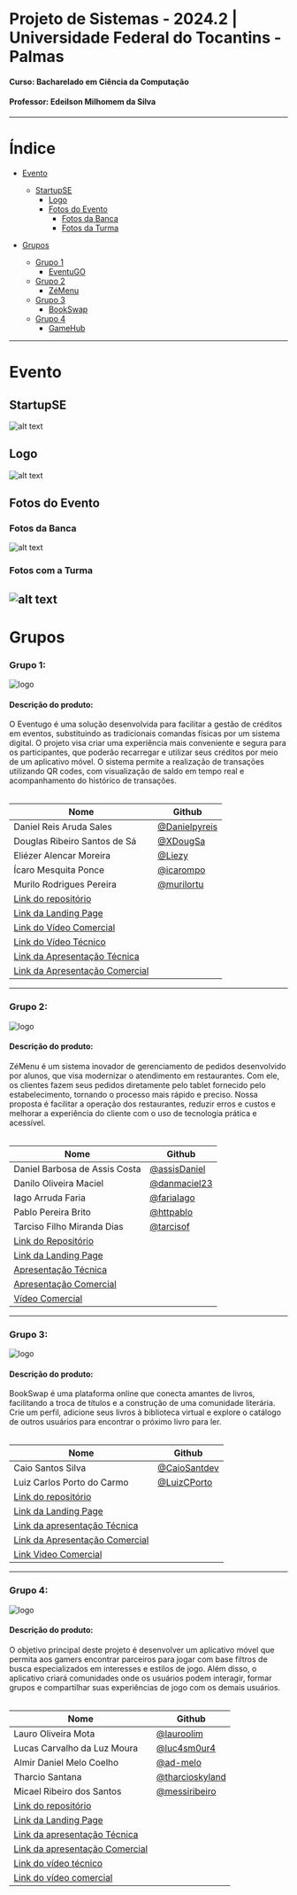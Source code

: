 # Projeto de Sistemas - 2024.2 | Universidade Federal do Tocantins - Palmas
#### Curso: Bacharelado em Ciência da Computação
#### Professor: Edeilson Milhomem da Silva

---
# Índice

- [Evento](#evento)
  - [StartupSE](#startupse)
    - [Logo](#logo)
	- [Fotos do Evento](#fotos-do-evento)
	  - [Fotos da Banca](#fotos-da-banca)
	  - [Fotos da Turma](#fotos-com-a-turma)

- [Grupos](#grupos)
  - [Grupo 1](#grupo-1)
    - [EventuGO](#descrição-do-produto)
  - [Grupo 2](#grupo-2)
    - [ZéMenu](#descrição-do-produto)
  - [Grupo 3](#grupo-3)
    - [BookSwap](#descrição-do-produto)   
  - [Grupo 4](#grupo-4)
    - [GameHub](#descrição-do-produto)

---

# Evento

## StartupSE
![alt text](evento-banner.png)

## Logo
![alt text](logo.png)

## Fotos do Evento

### Fotos da Banca
![alt text](foto-banca.png)

### Fotos com a Turma
![alt text](foto-turma.png)
---
# Grupos

### Grupo 1:
![logo](https://github.com/user-attachments/assets/8c094ea6-05e7-4c75-9385-713bed659f85)

#### Descrição do produto:
O Eventugo é uma solução desenvolvida para facilitar a gestão de créditos em eventos, substituindo as tradicionais comandas físicas por um sistema digital. O projeto visa criar uma experiência mais conveniente e segura para os participantes, que poderão recarregar e utilizar seus créditos por meio de um aplicativo móvel. O sistema permite a realização de transações utilizando QR codes, com visualização de saldo em tempo real e acompanhamento do histórico de transações.
</br>
</br>

| Nome                                                              | Github                                         |
|-------------------------------------------------------------------|------------------------------------------------|
| Daniel Reis Aruda Sales                                           | [@Danielpyreis](https://github.com/Danielpyreis)|
| Douglas Ribeiro Santos de Sá                                      | [@XDougSa](https://github.com/XDougSa)         |
| Eliézer Alencar Moreira                                           | [@Liezy](https://github.com/Liezy)             |
| Ícaro Mesquita Ponce                                              | [@icarompo](https://github.com/icarompo)       |
| Murilo Rodrigues Pereira                                          | [@murilortu](https://github.com/murilortu)     |
| [Link do repositório](https://github.com/Liezy/EventuGO)          |                                                |
| [Link da Landing Page](https://eventugo.netlify.app/)                     |                                                |
| [Link do Vídeo Comercial](https://youtu.be/9whs5gzE_2s)                   |                                                |
| [Link do Vídeo Técnico](https://youtu.be/dzRCh4Q5p2o)                   |                                                |
| [Link da Apresentação Técnica](https://www.canva.com/design/DAGXVCPNKmI/liKh97JNuoyICctaV16LRA/edit?utm_content=DAGXVCPNKmI&utm_campaign=designshare&utm_medium=link2&utm_source=sharebutton)                   |                                                |
| [Link da Apresentação Comercial](https://www.canva.com/design/DAGYI_U5ZIE/dHVFnVeeUEzcoIQz0CQ8XQ/edit?utm_content=DAGYI_U5ZIE&utm_campaign=designshare&utm_medium=link2&utm_source=sharebutton)                   |                                                |


---

### Grupo 2:
![logo](https://github.com/user-attachments/assets/d92374bc-4a7e-4ec6-bbd2-191ad395907b)

#### Descrição do produto:
ZéMenu é um sistema inovador de gerenciamento de pedidos desenvolvido por alunos, que visa modernizar o atendimento em restaurantes. Com ele, os clientes fazem seus pedidos diretamente pelo tablet fornecido pelo estabelecimento, tornando o processo mais rápido e preciso. Nossa proposta é facilitar a operação dos restaurantes, reduzir erros e custos e melhorar a experiência do cliente com o uso de tecnologia prática e acessível.
</br>
</br>

| Nome                                                              | Github                                         |
|-------------------------------------------------------------------|------------------------------------------------|
| Daniel Barbosa de Assis Costa                                     | [@assisDaniel](https://github.com/assisDaniel) |
| Danilo Oliveira Maciel                                            | [@danmaciel23](https://github.com/danmaciel23) |
| Iago Arruda Faria                                                 | [@fariaIago](https://github.com/fariaIago)     |
| Pablo Pereira Brito                                               | [@httpablo](https://github.com/httpablo)       |
| Tarciso Filho Miranda Dias                                        | [@tarcisof](https://github.com/tarcisof)       |
| [Link do Repositório](https://github.com/assisDaniel/Ze-Menu.git) |                                                |
| [Link da Landing Page](https://httpablo.github.io/landing-page-zemenu/)|                                                |
| [Apresentação Técnica](https://github.com/disciplinas-prof-Edeilson-UFT/proj-sist-2024-2/blob/main/Z%C3%A9%20Menu/T%C3%A9cnica%20-%20Z%C3%A9%20Menu.pdf)||
| [Apresentação Comercial](https://github.com/disciplinas-prof-Edeilson-UFT/proj-sist-2024-2/blob/main/Z%C3%A9%20Menu/Pitch%20-%20Z%C3%A9%20Menu.pdf)||
| [Vídeo Comercial](https://github.com/disciplinas-prof-Edeilson-UFT/proj-sist-2024-2/blob/main/Z%C3%A9%20Menu/Apresenta%C3%A7%C3%A3o%20Produto.mp4)||

---
### Grupo 3:
![logo](https://github.com/user-attachments/assets/f4c41849-31d1-43dc-b9be-26cc731e0b18)

#### Descrição do produto:
BookSwap é uma plataforma online que conecta amantes de livros, facilitando a troca de títulos e a construção de uma comunidade literária. Crie um perfil, adicione seus livros à biblioteca virtual e explore o catálogo de outros usuários para encontrar o próximo livro para ler.
</br>
</br>

| Nome                                                              | Github                                                         |
|-------------------------------------------------------------------|----------------------------------------------------------------|
| Caio Santos Silva                                                 | [@CaioSantdev](https://github.com/CaioSantdev)                 |                  |
| Luiz Carlos Porto do Carmo                                        | [@LuizCPorto](https://github.com/LuizCPorto)                   |
| [Link do repositório](https://github.com/BookSwap-PS)             |                                                                |
| [Link da Landing Page](https://bookswap.my.canva.site/)           |                                                                |
| [Link da apresentação Técnica](https://www.canva.com/design/DAGXIPsFdHY/sWDwNkCGRw8uBH3vmnxyhw/edit?utm_content=DAGXIPsFdHY&utm_campaign=designshare&utm_medium=link2&utm_source=sharebutton)|   |
|[Link da Apresentação Comercial](https://www.canva.com/design/DAGYAQ6hWe4/pO9z7b-Ius4-bex6Vd-dcA/edit?utm_content=DAGYAQ6hWe4&utm_campaign=designshare&utm_medium=link2&utm_source=sharebutton)| |
|[Link Video Comercial](https://youtube.com/shorts/arh9h6c0nMU?feature=share)| |


---
### Grupo 4: 
![logo](https://github.com/user-attachments/assets/a845c491-2e65-45de-bd36-c8298866afc9)

#### Descrição do produto:
O objetivo principal deste projeto é desenvolver um aplicativo móvel que permita aos gamers encontrar parceiros para jogar com base filtros de busca especializados em interesses e estilos de jogo. Além disso, o aplicativo criará comunidades onde os usuários podem interagir, formar grupos e compartilhar suas experiências de jogo com os demais usuários.
</br>
</br>


| Nome                                                                                                                                                                                            | Github                                               |
| ----------------------------------------------------------------------------------------------------------------------------------------------------------------------------------------------- | ---------------------------------------------------- |
| Lauro Oliveira Mota                                                                                                                                                                             | [@lauroolim](https://github.com/lauroolim)           |
| Lucas Carvalho da Luz Moura                                                                                                                                                                     | [@luc4sm0ur4](https://github.com/luc4sm0ur4)         |
| Almir Daniel Melo Coelho                                                                                                                                                                        | [@ad-melo](https://github.com/ad-melo)               |
| Tharcio Santana                                                                                                                                                                                 | [@tharcioskyland](https://github.com/tharcioskyland) |
| Micael Ribeiro dos Santos                                                                                                                                                                       | [@messiribeiro](https://github.com/messiribeiro)     |
| [Link do repositório](https://github.com/messiribeiro/GameHub)                                                                                                                                  |                                                      |
| [Link da Landing Page](https://messiribeiro.github.io/gamehubWeb/)                                                                                                                              |                                                      |
| [Link da apresentação Técnica](https://docs.google.com/presentation/d/1Dorbyg9YV3X2UZCtW-WAT-5wbl-Pi_-1/edit#slide=id.p1)                                                                       |                                                      |
| [Link da apresentação Comercial](https://www.canva.com/design/DAGX4dYMaBE/I12Ij0RAAvMWCUqf8353bw/edit?utm_content=DAGX4dYMaBE&utm_campaign=designshare&utm_medium=link2&utm_source=sharebutton) |                                                      |
| [Link do vídeo técnico](https://youtu.be/fjG1lopON4A)                                                                                                                                           |                                                      |
| [Link do vídeo comercial](https://youtube.com/shorts/vEWfw4OIuxw)                                                                                                                               |                                                      |
